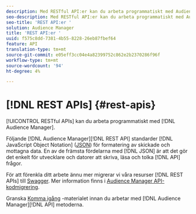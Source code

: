 ```yaml
---
description: Med RESTful API:er kan du arbeta programmatiskt med Audience Manager.
seo-description: Med RESTful API:er kan du arbeta programmatiskt med Audience Manager.
seo-title: 'REST API:er '
solution: Audience Manager
title: 'REST API:er '
uuid: f575c8dd-7381-4b55-8228-26eb87fbef64
feature: API
translation-type: tm+mt
source-git-commit: e05eff3cc04e4a82399752c862e2b2370286f96f
workflow-type: tm+mt
source-wordcount: '94'
ht-degree: 4%

---
```



# [!DNL REST APIs] {#rest-apis}

[!UICONTROL RESTful APIs] kan du arbeta programmatiskt med [!DNL Audience Manager].

Följande [!DNL Audience Manager][!DNL REST API] standarder [!DNL JavaScript Object Notation] ([JSON](https://www.json.org/)) för formatering av skickade och mottagna data. En av de främsta fördelarna med [!DNL JSON] är att det gör det enkelt för utvecklare och datorer att skriva, läsa och tolka [!DNL API] frågor.

För att förenkla ditt arbete ännu mer migrerar vi våra resurser [!DNL REST APIs] till [Swagger](https://swagger.io/solutions/api-documentation/). Mer information finns i [Audience Manager API-kodmigrering](/help/using/api/api-swagger-migration.md).

Granska [Komma igång](../../api/rest-api-main/aam-api-getting-started.md#getting-started-with-rest-apis) -materialet innan du arbetar med [!DNL Audience Manager][!DNL API] metoderna.

